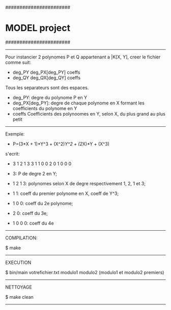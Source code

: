 #######################
#    MODEL project    #
#######################

************************
Pour instancier 2 polynomes P et Q appartenant a |K[X, Y], creer le fichier comme suit:
* deg_PY deg_PX[deg_PY] coeffs
* deg_QY deg_QX[deg_QY] coeffs

Tous les separateurs sont des espaces.

* deg_PY: degre du polynome P en Y
* deg_PX[deg_PY]: degre de chaque polynome en X formant les coefficients du polynome en Y
* coeffs Coefficients des polynoomes en Y, selon X, du plus grand au plus petit

************************
Exemple:

* P=(3*X + 1)*Y^3 + (X^2)*Y^2 + (2*X)*Y + (X^3)

s'ecrit:

* 3 1 2 1 3 3 1 1 0 0 2 0 1 0 0 0

* 3: P de degre 2 en Y;
* 1 2 1 3: polynomes selon X de degre respectivement 1, 2, 1 et 3;
* 1 1: coeff du premier polynome en X, coeff de Y^3;
* 1 0 0: coeff du 2e polynome;
* 2 0: coeff du 3e;
* 1 0 0 0: coeff du 4e

************************
COMPILATION:

  $ make


************************
EXECUTION

  $ bin/main votrefichier.txt modulo1 modulo2
(modulo1 et modulo2 premiers)

************************
NETTOYAGE

  $ make clean


**************************************************
